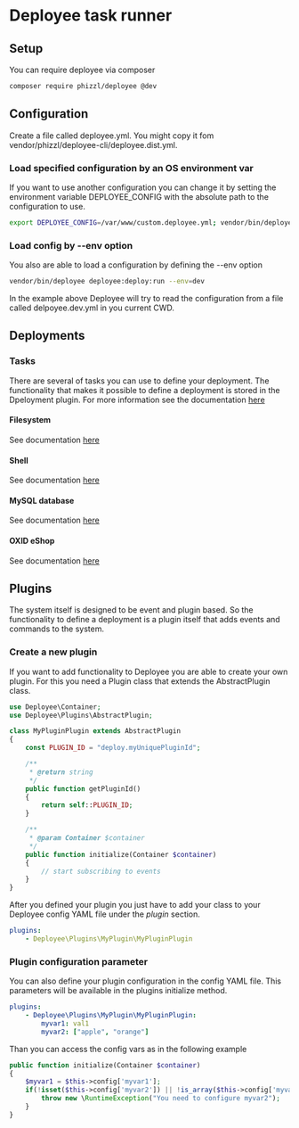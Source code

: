 Deployee task runner
====================

## Setup
You can require deployee via composer
```bash
composer require phizzl/deployee @dev
```

## Configuration
Create a file called deployee.yml. You might copy it fom vendor/phizzl/deployee-cli/deployee.dist.yml.

### Load specified configuration by an OS environment var
If you want to use another configuration you can change it by setting the environment variable DEPLOYEE_CONFIG with the absolute path to the configuration to use.
```bash
export DEPLOYEE_CONFIG=/var/www/custom.deployee.yml; vendor/bin/deployee deployee:deploy:run
```

### Load config by --env option
You also are able to load a configuration by defining the --env option
```bash
vendor/bin/deployee deployee:deploy:run --env=dev
```
In the example above Deployee will try to read the configuration from a file called delpoyee.dev.yml in you current CWD.

## Deployments
### Tasks
There are several of tasks you can use to define your deployment. The functionality that makes it possible to define a deployment is stored in the Dpeloyment plugin. For more information see the documentation [here](src/Plugins/Deploy/README.md) 

#### Filesystem
See documentation [here](src/Plugins/DeployFilesystem/README.md)

#### Shell
See documentation [here](src/Plugins/DeployShell/README.md)

#### MySQL database
See documentation [here](src/Plugins/DeployDb/README.md)

#### OXID eShop
See documentation [here](src/Plugins/DeployOxid/README.md)

## Plugins
The system itself is designed to be event and plugin based. So the functionality to define a deployment is a plugin itself that adds events and commands to the system. 

### Create a new plugin
If you want to add functionality to Deployee you are able to create your own plugin. For this you need a Plugin class that extends the AbstractPlugin class.
```php
use Deployee\Container;
use Deployee\Plugins\AbstractPlugin;

class MyPluginPlugin extends AbstractPlugin
{
    const PLUGIN_ID = "deploy.myUniquePluginId";

    /**
     * @return string
     */
    public function getPluginId()
    {
        return self::PLUGIN_ID;
    }

    /**
     * @param Container $container
     */
    public function initialize(Container $container)
    {
        // start subscribing to events
    }
}
```
After you defined your plugin you just have to add your class to your Deployee config YAML file under the _plugin_ section.
```yaml
plugins:
    - Deployee\Plugins\MyPlugin\MyPluginPlugin
```

### Plugin configuration parameter
You can also define your plugin configuration in the config YAML file. This parameters will be available in the plugins initialize method.
```yaml
plugins:
    - Deployee\Plugins\MyPlugin\MyPluginPlugin:
        myvar1: val1
        myvar2: ["apple", "orange"]
```

Than you can access the config vars as in the following example
```php
public function initialize(Container $container)
{
    $myvar1 = $this->config['myvar1'];
    if(!isset($this->config['myvar2']) || !is_array($this->config['myvar2'])){
        throw new \RuntimeException("You need to configure myvar2");
    }
}
```
